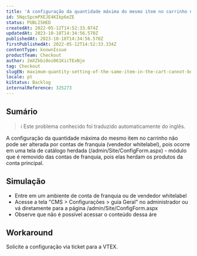 ```yaml
---
title: 'A configuração da quantidade máxima do mesmo item no carrinho não pode ser alterada pelas contas de franquia'
id: 5NqcSpcmPXEJE4KIkp6eZE
status: PUBLISHED
createdAt: 2022-05-12T14:52:33.074Z
updatedAt: 2023-10-18T14:34:56.570Z
publishedAt: 2023-10-18T14:34:56.570Z
firstPublishedAt: 2022-05-12T14:52:33.334Z
contentType: knownIssue
productTeam: Checkout
author: 2mXZkbi0oi061KicTExNjo
tag: Checkout
slugEN: maximum-quantity-setting-of-the-same-item-in-the-cart-cannot-be-changed-by-franchise-accounts
locale: pt
kiStatus: Backlog
internalReference: 325273
---
```


## Sumário

>ℹ️ Este problema conhecido foi traduzido automaticamente do inglês.


A configuração da quantidade máxima do mesmo item no carrinho não pode ser alterada por contas de franquia (vendedor whitelabel), pois ocorre em uma tela de catálogo herdada (/admin/Site/ConfigForm.aspx) - módulo que é removido das contas de franquia, pois elas herdam os produtos da conta principal.

## Simulação



- Entre em um ambiente de conta de franquia ou de vendedor whitelabel
- Acesse a tela "CMS > Configurações > guia Geral" no administrador ou vá diretamente para a página /admin/Site/ConfigForm.aspx
- Observe que não é possível acessar o conteúdo dessa áre

## Workaround


Solicite a configuração via ticket para a VTEX.




